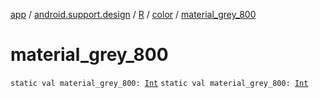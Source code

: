 [app](../../../index.md) / [android.support.design](../../index.md) / [R](../index.md) / [color](index.md) / [material_grey_800](.)

# material_grey_800

`static val material_grey_800: `[`Int`](https://kotlinlang.org/api/latest/jvm/stdlib/kotlin/-int/index.html)
`static val material_grey_800: `[`Int`](https://kotlinlang.org/api/latest/jvm/stdlib/kotlin/-int/index.html)